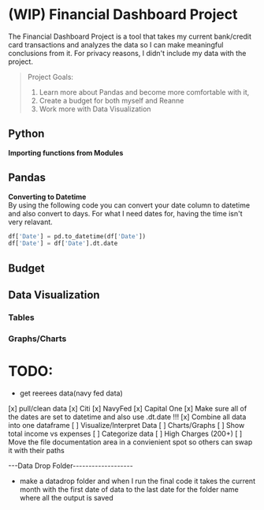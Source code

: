 # (WIP) Financial Dashboard Project

The Financial Dashboard Project is a tool that takes my current bank/credit card transactions and analyzes the data so I can make meaningful conclusions from it. For privacy reasons, I didn't include my data with the project. <br/> 
> Project Goals: 
> 1. Learn more about Pandas and become more comfortable with it, 
> 2. Create a budget for both myself and Reanne
> 3. Work more with Data Visualization



## Python
**Importing functions from Modules**



## Pandas
**Converting to Datetime** <br/>
By using the following code you can convert your date column to datetime and also convert to days. For what I need dates for, having the time isn't very relavant.

```python
df['Date'] = pd.to_datetime(df['Date']) 
df['Date'] = df['Date'].dt.date
```


## Budget



## Data Visualization

### Tables


### Graphs/Charts


# TODO:
* get reerees data(navy fed data)

[x] pull/clean data
    [x] Citi
    [x] NavyFed
    [x] Capital One
[x] Make sure all of the dates are set to datetime and also use .dt.date !!!
[x] Combine all data into one dataframe
[ ] Visualize/Interpret Data
    [ ] Charts/Graphs
    [ ] Show total income vs expenses
    [ ] Categorize data
    [ ] High Charges (200+)
[ ] Move the file documentation area in a convienient spot so others can swap it with their paths

---Data Drop Folder-------------------
* make a datadrop folder and when I run the final code it takes the current month with the first 
date of data to the last date for the folder name where all the output is saved
